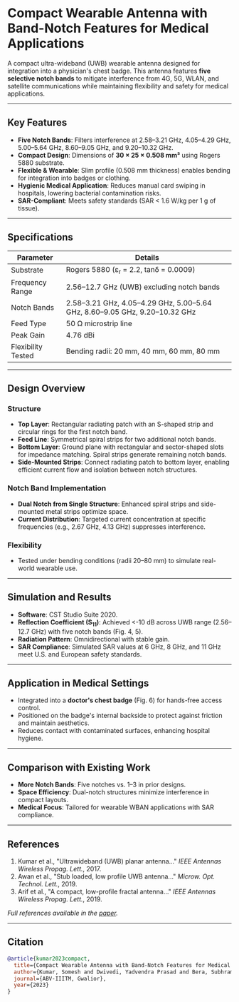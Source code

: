 
# Compact Wearable Antenna with Band-Notch Features for Medical Applications

A compact ultra-wideband (UWB) wearable antenna designed for integration into a physician's chest badge. This antenna features **five selective notch bands** to mitigate interference from 4G, 5G, WLAN, and satellite communications while maintaining flexibility and safety for medical applications.

---

## Key Features
- **Five Notch Bands**: Filters interference at 2.58–3.21 GHz, 4.05–4.29 GHz, 5.00–5.64 GHz, 8.60–9.05 GHz, and 9.20–10.32 GHz.
- **Compact Design**: Dimensions of **30 × 25 × 0.508 mm³** using Rogers 5880 substrate.
- **Flexible & Wearable**: Slim profile (0.508 mm thickness) enables bending for integration into badges or clothing.
- **Hygienic Medical Application**: Reduces manual card swiping in hospitals, lowering bacterial contamination risks.
- **SAR-Compliant**: Meets safety standards (SAR < 1.6 W/kg per 1 g of tissue).

---

## Specifications
| Parameter               | Details                                                                 |
|-------------------------|-------------------------------------------------------------------------|
| Substrate               | Rogers 5880 (ε<sub>r</sub> = 2.2, tanδ = 0.0009)                       |
| Frequency Range         | 2.56–12.7 GHz (UWB) excluding notch bands                              |
| Notch Bands             | 2.58–3.21 GHz, 4.05–4.29 GHz, 5.00–5.64 GHz, 8.60–9.05 GHz, 9.20–10.32 GHz |
| Feed Type               | 50 Ω microstrip line                                                   |
| Peak Gain               | 4.76 dBi                                                               |
| Flexibility Tested      | Bending radii: 20 mm, 40 mm, 60 mm, 80 mm                              |

---

## Design Overview
### Structure
- **Top Layer**: Rectangular radiating patch with an S-shaped strip and circular rings for the first notch band.
- **Feed Line**: Symmetrical spiral strips for two additional notch bands.
- **Bottom Layer**: Ground plane with rectangular and sector-shaped slots for impedance matching. Spiral strips generate remaining notch bands.
- **Side-Mounted Strips**: Connect radiating patch to bottom layer, enabling efficient current flow and isolation between notch structures.

### Notch Band Implementation
- **Dual Notch from Single Structure**: Enhanced spiral strips and side-mounted metal strips optimize space.
- **Current Distribution**: Targeted current concentration at specific frequencies (e.g., 2.67 GHz, 4.13 GHz) suppresses interference.

### Flexibility
- Tested under bending conditions (radii 20–80 mm) to simulate real-world wearable use.

---

## Simulation and Results
- **Software**: CST Studio Suite 2020.
- **Reflection Coefficient (S<sub>11</sub>)**: Achieved <-10 dB across UWB range (2.56–12.7 GHz) with five notch bands (Fig. 4, 5).
- **Radiation Pattern**: Omnidirectional with stable gain.
- **SAR Compliance**: Simulated SAR values at 6 GHz, 8 GHz, and 11 GHz meet U.S. and European safety standards.

---

## Application in Medical Settings
- Integrated into a **doctor's chest badge** (Fig. 6) for hands-free access control.
- Positioned on the badge's internal backside to protect against friction and maintain aesthetics.
- Reduces contact with contaminated surfaces, enhancing hospital hygiene.

---

## Comparison with Existing Work
- **More Notch Bands**: Five notches vs. 1–3 in prior designs.
- **Space Efficiency**: Dual-notch structures minimize interference in compact layouts.
- **Medical Focus**: Tailored for wearable WBAN applications with SAR compliance.

---

## References
1. Kumar et al., "Ultrawideband (UWB) planar antenna..." *IEEE Antennas Wireless Propag. Lett.*, 2017.  
2. Awan et al., "Stub loaded, low profile UWB antenna..." *Microw. Opt. Technol. Lett.*, 2019.  
3. Arif et al., "A compact, low-profile fractal antenna..." *IEEE Antennas Wireless Propag. Lett.*, 2019.  

*Full references available in the [paper](Subhramit_Paper.pdf).*

---

## Citation
```bibtex
@article{kumar2023compact,
  title={Compact Wearable Antenna with Band-Notch Features for Medical Applications},
  author={Kumar, Somesh and Dwivedi, Yadvendra Prasad and Bera, Subhramit},
  journal={ABV-IIITM, Gwalior},
  year={2023}
}
